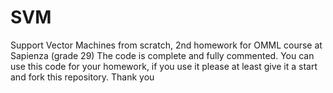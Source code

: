 # SVM
Support Vector Machines from scratch, 2nd homework for OMML course at Sapienza (grade 29)
The code is complete and fully commented.
You can use this code for your homework, if you use it please at least give it a start and fork this repository. Thank you
